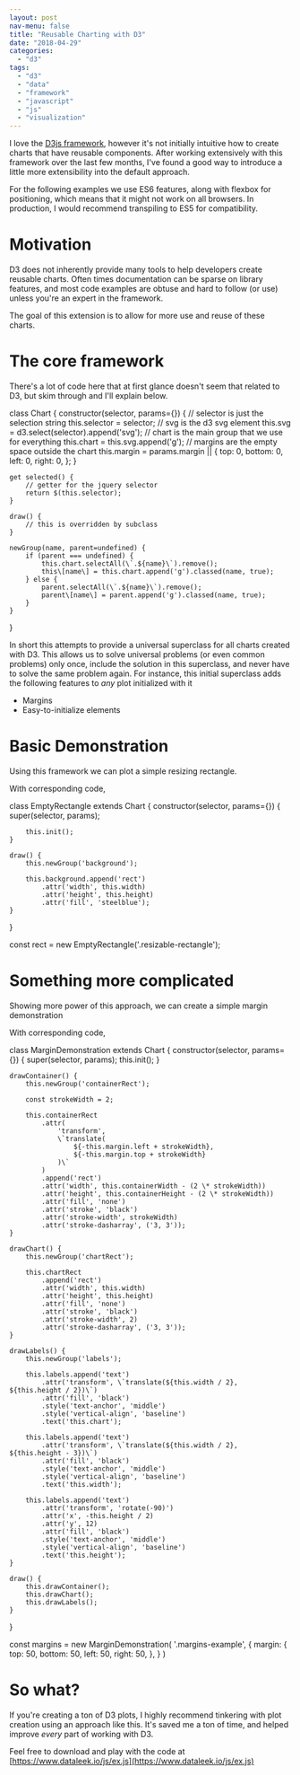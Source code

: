 ```yaml
---
layout: post
nav-menu: false
title: "Reusable Charting with D3"
date: "2018-04-29"
categories: 
  - "d3"
tags: 
  - "d3"
  - "data"
  - "framework"
  - "javascript"
  - "js"
  - "visualization"
---
```


I love the [D3js framework](https://d3js.org/), however it's not initially intuitive how to create charts that have reusable components. After working extensively with this framework over the last few months, I've found a good way to introduce a little more extensibility into the default approach.

For the following examples we use ES6 features, along with flexbox for positioning, which means that it might not work on all browsers. In production, I would recommend transpiling to ES5 for compatibility.

# Motivation

D3 does not inherently provide many tools to help developers create reusable charts. Often times documentation can be sparse on library features, and most code examples are obtuse and hard to follow (or use) unless you're an expert in the framework.

The goal of this extension is to allow for more use and reuse of these charts.

# The core framework

There's a lot of code here that at first glance doesn't seem that related to D3, but skim through and I'll explain below.

class Chart {
    constructor(selector, params={}) {
        // selector is just the selection string
        this.selector = selector;
        // svg is the d3 svg element
        this.svg = d3.select(selector).append('svg');
        // chart is the main group that we use for everything
        this.chart = this.svg.append('g');
        // margins are the empty space outside the chart
        this.margin = params.margin || {
            top: 0,
            bottom: 0,
            left: 0,
            right: 0,
        };
    }

    get selected() {
        // getter for the jquery selector
        return $(this.selector);
    }

    draw() {
        // this is overridden by subclass
    }

    newGroup(name, parent=undefined) {
        if (parent === undefined) {
            this.chart.selectAll(\`.${name}\`).remove();
            this\[name\] = this.chart.append('g').classed(name, true);
        } else {
            parent.selectAll(\`.${name}\`).remove();
            parent\[name\] = parent.append('g').classed(name, true);
        }
    }
}

In short this attempts to provide a universal superclass for all charts created with D3. This allows us to solve universal problems (or even common problems) only once, include the solution in this superclass, and never have to solve the same problem again. For instance, this initial superclass adds the following features to _any_ plot initialized with it

- Margins
- Easy-to-initialize elements

# Basic Demonstration

Using this framework we can plot a simple resizing rectangle.

With corresponding code,

class EmptyRectangle extends Chart {
    constructor(selector, params={}) {
        super(selector, params);

        this.init();
    }

    draw() {
        this.newGroup('background');

        this.background.append('rect')
            .attr('width', this.width)
            .attr('height', this.height)
            .attr('fill', 'steelblue');
    }
}

const rect = new EmptyRectangle('.resizable-rectangle');

# Something more complicated

Showing more power of this approach, we can create a simple margin demonstration

With corresponding code,

class MarginDemonstration extends Chart {
    constructor(selector, params={}) {
        super(selector, params);
        this.init();
    }

    drawContainer() {
        this.newGroup('containerRect');

        const strokeWidth = 2;

        this.containerRect
            .attr(
                'transform',
                \`translate(
                    ${-this.margin.left + strokeWidth},
                    ${-this.margin.top + strokeWidth}
                )\`
            )
            .append('rect')
            .attr('width', this.containerWidth - (2 \* strokeWidth))
            .attr('height', this.containerHeight - (2 \* strokeWidth))
            .attr('fill', 'none')
            .attr('stroke', 'black')
            .attr('stroke-width', strokeWidth)
            .attr('stroke-dasharray', ('3, 3'));
    }

    drawChart() {
        this.newGroup('chartRect');

        this.chartRect
            .append('rect')
            .attr('width', this.width)
            .attr('height', this.height)
            .attr('fill', 'none')
            .attr('stroke', 'black')
            .attr('stroke-width', 2)
            .attr('stroke-dasharray', ('3, 3'));
    }

    drawLabels() {
        this.newGroup('labels');

        this.labels.append('text')
            .attr('transform', \`translate(${this.width / 2}, ${this.height / 2})\`)
            .attr('fill', 'black')
            .style('text-anchor', 'middle')
            .style('vertical-align', 'baseline')
            .text('this.chart');

        this.labels.append('text')
            .attr('transform', \`translate(${this.width / 2}, ${this.height - 3})\`)
            .attr('fill', 'black')
            .style('text-anchor', 'middle')
            .style('vertical-align', 'baseline')
            .text('this.width');

        this.labels.append('text')
            .attr('transform', 'rotate(-90)')
            .attr('x', -this.height / 2)
            .attr('y', 12)
            .attr('fill', 'black')
            .style('text-anchor', 'middle')
            .style('vertical-align', 'baseline')
            .text('this.height');
    }

    draw() {
        this.drawContainer();
        this.drawChart();
        this.drawLabels();
    }
}

const margins = new MarginDemonstration(
    '.margins-example',
    {
        margin: {
            top: 50,
            bottom: 50,
            left: 50,
            right: 50,
        },
    }
)

# So what?

If you're creating a ton of D3 plots, I highly recommend tinkering with plot creation using an approach like this. It's saved me a ton of time, and helped improve _every_ part of working with D3.

Feel free to download and play with the code at [https://www.dataleek.io/js/ex.js](https://www.dataleek.io/js/ex.js)

<script src="https://code.jquery.com/jquery-3.3.1.min.js" integrity="sha256-FgpCb/KJQlLNfOu91ta32o/NMZxltwRo8QtmkMRdAu8=" crossorigin="anonymous"></script>

<script src="https://d3js.org/d3.v5.min.js"></script>

<script src="https://www.dataleek.io/js/ex.js"></script>
